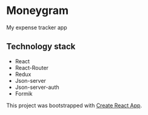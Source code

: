 # Moneygram

My expense tracker app

## Technology stack

- React
- React-Router
- Redux
- Json-server
- Json-server-auth
- Formik



This project was bootstrapped with [Create React App](https://github.com/facebook/create-react-app).